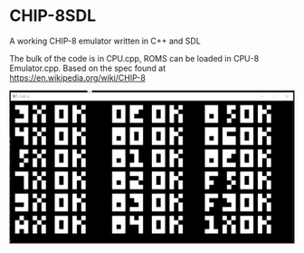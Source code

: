 # CHIP-8SDL
A working CHIP-8 emulator written in C++ and SDL

The bulk of the code is in CPU.cpp, ROMS can be loaded in CPU-8 Emulator.cpp. Based on the spec found at https://en.wikipedia.org/wiki/CHIP-8


![Opcode Checking](https://raw.githubusercontent.com/Huskitch/CHIP-8SDL/master/unknown.png)
